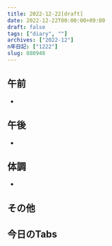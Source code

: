 ```yaml
---
title: 2022-12-22[draft]
date: 2022-12-22T00:00:00+09:00
draft: false
tags: ["diary", ""]
archives: ["2022-12"]
n年日記: ["1222"]
slug: 880948
---
```

## 午前
- 
## 午後
- 
## 体調
- 
## その他
## 今日のTabs